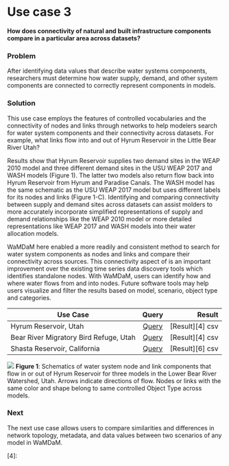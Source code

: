 # Use case 3

**How does connectivity of natural and built infrastructure components compare in a particular area across datasets?**   


### Problem  
After identifying data values that describe water systems components, researchers must determine how water supply, demand, and other system components are connected to correctly represent components in models. 

### Solution  
This use case employs the features of controlled vocabularies and the connectivity of nodes and links through networks to help modelers search for water system components and their connectivity across datasets. For example, what links flow into and out of Hyrum Reservoir in the Little Bear River Utah? 


Results show that Hyrum Reservoir supplies two demand sites in the WEAP 2010 model and three different demand sites in the USU WEAP 2017 and WASH models (Figure 1). The latter two models also return flow back into Hyrum Reservoir from Hyrum and Paradise Canals. The WASH model has the same schematic as the USU WEAP 2017 model but uses different labels for its nodes and links (Figure 1-C). Identifying and comparing connectivity between supply and demand sites across datasets can assist molders to more accurately incorporate simplified representations of supply and demand relationships like the WEAP 2010 model or more detailed representations like WEAP 2017 and WASH models into their water allocation models.

WaMDaM here enabled a more readily and consistent method to search for water system components as nodes and links and compare their connectivity across sources. This connectivity aspect of is an important improvement over the existing time series data discovery tools which identifies standalone nodes. With WaMDaM, users can identify how and where water flows from and into nodes. Future software tools may help users visualize and filter the results based on model, scenario, object type and categories. 


| Use Case        | Query           | Result  |
| ------------- |:-------------:| -----:|
|Hyrum Reservoir, Utah     | [Query][1] | [Result][4] csv |
|Bear River Migratory Bird Refuge, Utah    | [Query][2] | [Result][4] csv |
|Shasta Reservoir, California    | [Query][3] | [Result][6] csv |



![](/UseCases/images/networks.png) 
**Figure 1**: Schematics of water system node and link components that flow in or out of Hyrum Reservoir for three models in the Lower Bear River Watershed, Utah. Arrows indicate directions of flow. Nodes or links with the same color and shape belong to same controlled Object Type across models.

### Next  
The next use case allows users to compare similarities and differences in network topology, metadata, and data values between two scenarios of any model in WaMDaM. 


[1]:https://github.com/WamdamProject/WaMDaM_UseCases/blob/master/UseCases_files/4Queries_SQL/UseCase3/1_FindNodeLinkInstances_Hyrum.sql
[2]:https://github.com/WamdamProject/WaMDaM_UseCases/blob/master/UseCases_files/4Queries_SQL/UseCase3/2_FindNodeLinkInstances_refuge.sql

[3]:https://github.com/WamdamProject/WaMDaM_UseCases/blob/master/UseCases_files/4Queries_SQL/UseCase3/3_FindNodeLinkInstances_Shasta.sql
[4]: